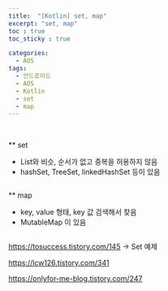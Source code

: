 ```yaml
---
title:  "[Kotlin] set, map"
excerpt: "set, map"
toc : true
toc_sticky : true

categories:
  - AOS
tags: 
  - 안드로이드 
  - AOS
  - Kotlin
  - set
  - map
---
```


<br/>

** set

 - List와 비슷, 순서가 없고 중복을 허용하지 않음
 - hashSet, TreeSet, linkedHashSet 등이 있음


```kotlin

```


** map

 - key, value 형태, key 값 검색해서 찾음
 - MutableMap 이 있음


```kotlin

```

https://tosuccess.tistory.com/145  -> Set 예제

https://lcw126.tistory.com/341

https://onlyfor-me-blog.tistory.com/247

